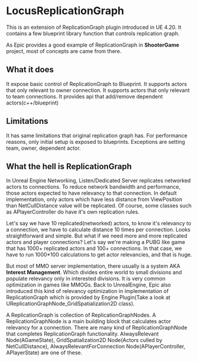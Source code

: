 # LocusReplicationGraph

This is an extension of ReplicationGraph plugin introduced in UE 4.20.
It contains a few blueprint library function that controls replication graph.

As Epic provides a good example of ReplicationGraph in **ShooterGame** project, most of concepts are came from there.

## What it does

It expose basic control of ReplicationGraph to Blueprint.
It supports actors that only relevant to owner connection.
It supports actors that only relevant to team connections.
It provides api that add/remove dependent actors(c++/blueprint)

## Limitations

It has same limitations that original replication graph has.
For performance reasons, only initial setup is exposed to blueprints.
Exceptions are setting team, owner, dependent actor.

## What the hell is ReplicationGraph

In Unreal Engine Networking, Listen/Dedicated Server replicates networked actors to connections. To reduce network bandwidth and performance, those actors expected to have relevancy to that connection. In default implementation, only actors which have less distance from ViewPosition than NetCullDistance value will be replicated. Of course, some classes such as APlayerController do have it's own replication rules.

Let's say we have 10 replicated(networked) actors, to know it's relevancy to a connection, we have to calculate distance 10 times per connection. Looks straightforward and simple. But what if we need more and more replicated actors and player connections? Let's say we're making a PUBG like game that has 1000+ replicated actors and 100+ connections. In that case, we have to run 1000*100 calculations to get actor relevancies, and that is huge.

But most of MMO server implementation, there usually is a system AKA **Interest Management**. Which divides entire world to small divisions and populate relevancy only in interested divisions. It is very common optimization in games like MMOGs. Back to UnrealEngine, Epic also introduced this kind of relevancy optimization in implementation of ReplicationGraph which is provided by Engine Plugin(Take a look at UReplicationGraphNode_GridSpatialization2D class). 

A ReplicationGraph is collection of ReplicationGraphNodes. A ReplicationGraphNode is a main building block that calculates actor relevancy for a connection. There are many kind of ReplicationGraphNode that completes ReplicationGraph functionality. AlwaysRelevant Node(AGameState), GridSpatialization2D Node(Actors culled by NetCullDistance), AlwaysRelevantForConnection Node(APlayerController, APlayerState) are one of these.


